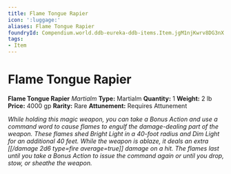 ```yaml
---
title: Flame Tongue Rapier
icon: ':luggage:'
aliases: Flame Tongue Rapier
foundryId: Compendium.world.ddb-eureka-ddb-items.Item.jgM1njKwrv8DG3nX
tags:
- Item
---
```


# Flame Tongue Rapier

**Flame Tongue Rapier**
_Martialm_
**Type:** Martialm
**Quantity:** 1
**Weight:** 2 lb
**Price:** 4000 gp
**Rarity:** Rare
**Attunement:** Requires Attunement

*While holding this magic weapon, you can take a Bonus Action and use a command word to cause flames to engulf the damage-dealing part of the weapon. These flames shed Bright Light in a 40-foot radius and Dim Light for an additional 40 feet. While the weapon is ablaze, it deals an extra  [[/damage 2d6 type=fire average=true]] damage on a hit. The flames last until you take a Bonus Action to issue the command again or until you drop, stow, or sheathe the weapon.*
